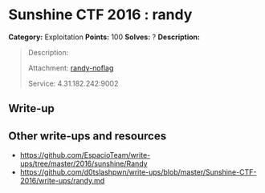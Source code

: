 # Sunshine CTF 2016 : randy

**Category:** Exploitation
**Points:** 100
**Solves:** ?
**Description:**

> Description: 
> 
> 
> Attachment: [randy-noflag](./randy-noflag)
> 
> 
> Service: 4.31.182.242:9002


## Write-up

<TODO>

## Other write-ups and resources

* <https://github.com/EspacioTeam/write-ups/tree/master/2016/sunshine/Randy>
* <https://github.com/d0tslashpwn/write-ups/blob/master/Sunshine-CTF-2016/write-ups/randy.md>
